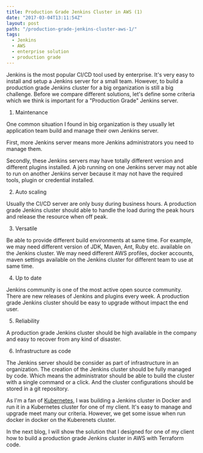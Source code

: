 ```yaml
---
title: Production Grade Jenkins Cluster in AWS (1)
date: "2017-03-04T13:11:54Z"
layout: post
path: "/production-grade-jenkins-cluster-aws-1/"
tags:
  - Jenkins
  - AWS
  - enterprise solution
  - production grade
---
```



Jenkins is the most popular CI/CD tool used by enterprise. It's very easy to install and setup a Jenkins server for a small team. However, to build a production grade Jenkins cluster for a big organization is still a big challenge. Before we compare different solutions, let's define some criteria which we think is important for a "Production Grade" Jenkins server.

1. Maintenance

  One common situation I found in big organization is they usually let application team build and manage their own Jenkins server.

  First, more Jenkins server means more Jenkins administrators you need to manage them.

  Secondly, these Jenkins servers may have totally different version and different plugins installed. A job running on one Jenkins server may not able to run on another Jenkins server because it may not have the required tools, plugin or credential installed.

2. Auto scaling

  Usually the CI/CD server are only busy during business hours. A production grade Jenkins cluster should able to handle the load during the peak hours and release the resource when off peak.

3. Versatile

  Be able to provide different build environments at same time. For example, we may need different version of JDK, Maven, Ant, Ruby etc. available on the Jenkins cluster. We may need different AWS profiles, docker accounts, maven settings available on the Jenkins cluster for different team to use at same time.

4. Up to date

  Jenkins community is one of the most active open source community. There are new releases of Jenkins and plugins every week. A production grade Jenkins cluster should be easy to upgrade without impact the end user.

5. Reliability

  A production grade Jenkins cluster should be high available in the company and easy to recover from any kind of disaster.

6. Infrastructure as code

  The Jenkins server should be consider as part of infrastructure in an organization. The creation of the Jenkins cluster should be fully managed by code. Which means the administrator should be able to build the cluster with a single command or a click. And the cluster configurations should be stored in a git repository.

As I'm a fan of [Kubernetes][54556c11], I was building a Jenkins cluster in Docker and run it in a Kubernetes cluster for one of my client. It's easy to manage and upgrade meet many our criteria. However, we get some issue when run docker in docker on the Kuberenets cluster.

In the next blog, I will show the solution that I designed for one of my client how to build a production grade Jenkins cluster in AWS with Terraform code.

[54556c11]: https://kubernetes.io/ "Kubernetes"
